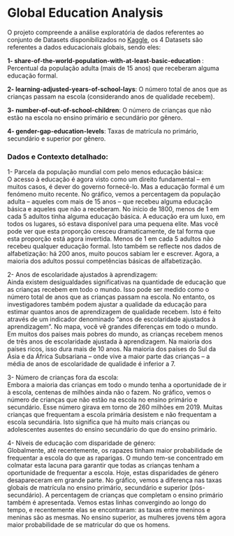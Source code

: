 # Global Education Analysis

O projeto compreende a análise exploratória de dados referentes ao conjunto de Datasets disponibilizados no [Kaggle](https://www.kaggle.com/datasets/imtkaggleteam/global-education), os 4 Datasets são referentes a dados educacionais globais, sendo eles:

<b>1- share-of-the-world-population-with-at-least-basic-education </b>: 
Percentual da população adulta (mais de 15 anos) que receberam alguma educação formal.

<b> 2- learning-adjusted-years-of-school-lays</b>: O número total de anos que as crianças passam na escola (considerando anos de qualidade recebem).

<b>3- number-of-out-of-school-children</b>: O número de crianças que não estão na escola no ensino primário e secundário por gênero.

<b>4- gender-gap-education-levels</b>: Taxas de matrícula no primário, secundário e superior por gênero.


<h3>Dados e Contexto detalhado:</h3>

1- Parcela da população mundial com pelo menos educação básica: <br>
O acesso à educação é agora visto como um direito fundamental – em muitos casos, é dever do governo fornecê-lo.
Mas a educação formal é um fenómeno muito recente. No gráfico, vemos a percentagem da população adulta – aqueles com mais de 15 anos – que recebeu alguma educação básica e aqueles que não a receberam.
No início de 1800, menos de 1 em cada 5 adultos tinha alguma educação básica. A educação era um luxo, em todos os lugares, só estava disponível para uma pequena elite.
Mas você pode ver que esta proporção cresceu dramaticamente, de tal forma que esta proporção está agora invertida. Menos de 1 em cada 5 adultos não recebeu qualquer educação formal.
Isto também se reflecte nos dados de alfabetização: há 200 anos, muito poucos sabiam ler e escrever. Agora, a maioria dos adultos possui competências básicas de alfabetização.

2- Anos de escolaridade ajustados à aprendizagem: <br>
Ainda existem desigualdades significativas na quantidade de educação que as crianças recebem em todo o mundo.
Isso pode ser medido como o número total de anos que as crianças passam na escola. No entanto, os investigadores também podem ajustar a qualidade da educação para estimar quantos anos de aprendizagem de qualidade recebem. Isto é feito através de um indicador denominado “anos de escolaridade ajustados à aprendizagem”.
No mapa, você vê grandes diferenças em todo o mundo.
Em muitos dos países mais pobres do mundo, as crianças recebem menos de três anos de escolaridade ajustada à aprendizagem. Na maioria dos países ricos, isso dura mais de 10 anos.
Na maioria dos países do Sul da Ásia e da África Subsariana – onde vive a maior parte das crianças – a média de anos de escolaridade de qualidade é inferior a 7.

3- Número de crianças fora da escola: <br>
Embora a maioria das crianças em todo o mundo tenha a oportunidade de ir à escola, centenas de milhões ainda não o fazem.
No gráfico, vemos o número de crianças que não estão na escola no ensino primário e secundário.
Esse número girava em torno de 260 milhões em 2019.
Muitas crianças que frequentam a escola primária desistem e não frequentam a escola secundária. Isto significa que há muito mais crianças ou adolescentes ausentes do ensino secundário do que do ensino primário.

4- Níveis de educação com disparidade de género:<br>
Globalmente, até recentemente, os rapazes tinham maior probabilidade de frequentar a escola do que as raparigas. O mundo tem-se concentrado em colmatar esta lacuna para garantir que todas as crianças tenham a oportunidade de frequentar a escola.
Hoje, estas disparidades de género desapareceram em grande parte. No gráfico, vemos a diferença nas taxas globais de matrícula no ensino primário, secundário e superior (pós-secundário). A percentagem de crianças que completam o ensino primário também é apresentada.
Vemos estas linhas convergindo ao longo do tempo, e recentemente elas se encontraram: as taxas entre meninos e meninas são as mesmas.
No ensino superior, as mulheres jovens têm agora maior probabilidade de se matricular do que os homens.